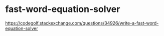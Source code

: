 # fast-word-equation-solver
https://codegolf.stackexchange.com/questions/34926/write-a-fast-word-equation-solver
